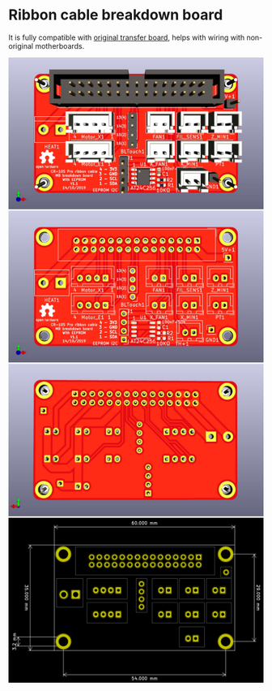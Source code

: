 # Ribbon cable breakdown board
It is fully compatible with [original transfer board](https://www.aliexpress.com/item/33040303019.html), helps with wiring with non-original motherboards.

![Front](images/RibbonCable_MB_BreakdownBoard-Front.jpg)
![Front-BoardOnly](images/RibbonCable_MB_BreakdownBoard-Front-BoardOnly.jpg)
![Back](images/RibbonCable_MB_BreakdownBoard-Back.jpg)
![Size](images/size.png)
